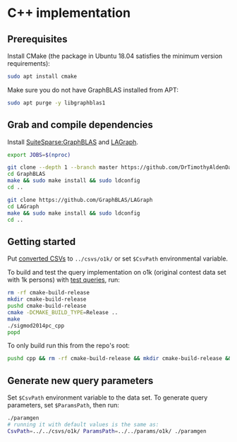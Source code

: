 # C++ implementation

## Prerequisites

Install CMake (the package in Ubuntu 18.04 satisfies the minimum version requirements):

```bash
sudo apt install cmake
```

Make sure you do not have GraphBLAS installed from APT:

```bash
sudo apt purge -y libgraphblas1
```

## Grab and compile dependencies

Install [SuiteSparse:GraphBLAS](https://github.com/DrTimothyAldenDavis/SuiteSparse) and [LAGraph](https://github.com/GraphBLAS/LAGraph/).

```bash
export JOBS=$(nproc)

git clone --depth 1 --branch master https://github.com/DrTimothyAldenDavis/GraphBLAS/
cd GraphBLAS
make && sudo make install && sudo ldconfig
cd ..

git clone https://github.com/GraphBLAS/LAGraph
cd LAGraph
make && sudo make install && sudo ldconfig
cd ..
```

## Getting started

Put [converted CSVs](../README.md#preprocessing-the-provided-data-sets) to `../csvs/o1k/` or set `$CsvPath` environmental variable.

To build and test the query implementation on o1k (original contest data set with 1k persons) with [test queries](query-parameters.cpp), run:

```bash
rm -rf cmake-build-release
mkdir cmake-build-release
pushd cmake-build-release
cmake -DCMAKE_BUILD_TYPE=Release ..
make
./sigmod2014pc_cpp
popd
```

To only build run this from the repo's root:
```bash
pushd cpp && rm -rf cmake-build-release && mkdir cmake-build-release && pushd cmake-build-release && cmake -DCMAKE_BUILD_TYPE=Release .. && make -j$(nproc) ; popd ; popd
```

## Generate new query parameters

Set `$CsvPath` environment variable to the data set.
To generate query parameters, set `$ParamsPath`, then run:

```bash
./paramgen
# running it with default values is the same as:
CsvPath=../../csvs/o1k/ ParamsPath=../../params/o1k/ ./paramgen
```
